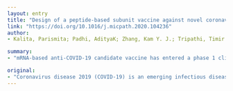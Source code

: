 ```yaml
---
layout: entry
title: "Design of a peptide-based subunit vaccine against novel coronavirus SARS-CoV-2"
link: "https://doi.org/10.1016/j.micpath.2020.104236"
author:
- Kalita, Parismita; Padhi, AdityaK; Zhang, Kam Y. J.; Tripathi, Timir

summary:
- "mRNA-based anti-COVID-19 candidate vaccine has entered a phase 1 clinical trial. It is non-toxic, non-allergenic, thermostable, with the capability to elicit a humoral and cell-mediated immune response. This unique vaccine is made up of 33 highly antigenic epitopes from three proteins that have a prominent role in host-receptor recognition, viral entry, and pathogenicity."

original:
- "Coronavirus disease 2019 (COVID-19) is an emerging infectious disease that was first reported in Wuhan, China, and has subsequently spread worldwide. In the absence of any antiviral or immunomodulatory therapies, the disease is spreading at an alarming rate. A possibility of a resurgence of COVID-19 in places where lockdowns have already worked is also developing. Thus, for controlling COVID-19, vaccines may be a better option than drugs. An mRNA-based anti-COVID-19 candidate vaccine has entered a phase 1 clinical trial. However, its efficacy and potency have to be evaluated and validated. Since vaccines have high failure rates, as an alternative, we are presenting a new, designed multi-peptide subunit-based epitope vaccine against COVID-19. The recombinant vaccine construct comprises an adjuvant, cytotoxic T-lymphocyte (CTL), helper T-lymphocyte (HTL), and B-cell epitopes joined by linkers. The computational data suggest that the vaccine is non-toxic, non-allergenic, thermostable, with the capability to elicit a humoral and cell-mediated immune response. The stabilization of the vaccine construct is validated with molecular dynamics simulation studies. This unique vaccine is made up of 33 highly antigenic epitopes from three proteins that have a prominent role in host-receptor recognition, viral entry, and pathogenicity. We advocate this vaccine must be synthesized and tested urgently as a public health priority."
---
```


